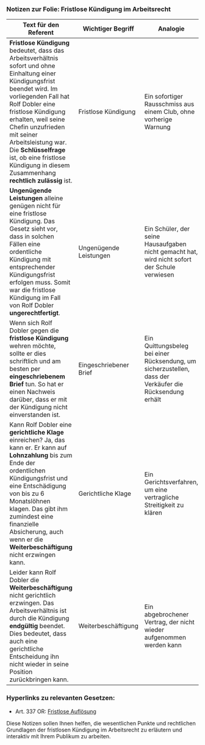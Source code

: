 ### Notizen zur Folie: Fristlose Kündigung im Arbeitsrecht

| Text für den Referent | Wichtiger Begriff | Analogie | Interaktionsfragen |
|-----------------------|-------------------|----------|--------------------|
| **Fristlose Kündigung** bedeutet, dass das Arbeitsverhältnis sofort und ohne Einhaltung einer Kündigungsfrist beendet wird. Im vorliegenden Fall hat Rolf Dobler eine fristlose Kündigung erhalten, weil seine Chefin unzufrieden mit seiner Arbeitsleistung war. Die **Schlüsselfrage** ist, ob eine fristlose Kündigung in diesem Zusammenhang **rechtlich zulässig** ist. | Fristlose Kündigung | Ein sofortiger Rausschmiss aus einem Club, ohne vorherige Warnung | Frage: Wann ist eine fristlose Kündigung zulässig? Antwort: Bei schweren Verstößen gegen die Arbeits- oder Treuepflicht |
| **Ungenügende Leistungen** alleine genügen nicht für eine fristlose Kündigung. Das Gesetz sieht vor, dass in solchen Fällen eine ordentliche Kündigung mit entsprechender Kündigungsfrist erfolgen muss. Somit war die fristlose Kündigung im Fall von Rolf Dobler **ungerechtfertigt**. | Ungenügende Leistungen | Ein Schüler, der seine Hausaufgaben nicht gemacht hat, wird nicht sofort der Schule verwiesen | Frage: Was sind mögliche Gründe für eine fristlose Kündigung? Antwort: Diebstahl, Betrug, körperliche Gewalt am Arbeitsplatz |
| Wenn sich Rolf Dobler gegen die **fristlose Kündigung** wehren möchte, sollte er dies schriftlich und am besten per **eingeschriebenem Brief** tun. So hat er einen Nachweis darüber, dass er mit der Kündigung nicht einverstanden ist. | Eingeschriebener Brief | Ein Quittungsbeleg bei einer Rücksendung, um sicherzustellen, dass der Verkäufer die Rücksendung erhält | Frage: Warum ist ein eingeschriebener Brief wichtig? Antwort: Er dient als Nachweis und Dokumentation |
| Kann Rolf Dobler eine **gerichtliche Klage** einreichen? Ja, das kann er. Er kann auf **Lohnzahlung** bis zum Ende der ordentlichen Kündigungsfrist und eine Entschädigung von bis zu 6 Monatslöhnen klagen. Das gibt ihm zumindest eine finanzielle Absicherung, auch wenn er die **Weiterbeschäftigung** nicht erzwingen kann. | Gerichtliche Klage | Ein Gerichtsverfahren, um eine vertragliche Streitigkeit zu klären | Frage: Welche Ansprüche kann man bei einer ungerechtfertigten fristlosen Kündigung geltend machen? Antwort: Lohnzahlung und Entschädigung |
| Leider kann Rolf Dobler die **Weiterbeschäftigung** nicht gerichtlich erzwingen. Das Arbeitsverhältnis ist durch die Kündigung **endgültig** beendet. Dies bedeutet, dass auch eine gerichtliche Entscheidung ihn nicht wieder in seine Position zurückbringen kann. | Weiterbeschäftigung | Ein abgebrochener Vertrag, der nicht wieder aufgenommen werden kann | Frage: Was passiert nach einer ungerechtfertigten fristlosen Kündigung? Antwort: Das Arbeitsverhältnis ist beendet, es gibt finanzielle Entschädigung, aber keine Wiedereinstellung |

### Hyperlinks zu relevanten Gesetzen:
- Art. 337 OR: [Fristlose Auflösung](https://www.fedlex.admin.ch/eli/cc/27/317_321_377/de#art_337)

Diese Notizen sollen Ihnen helfen, die wesentlichen Punkte und rechtlichen Grundlagen der fristlosen Kündigung im Arbeitsrecht zu erläutern und interaktiv mit Ihrem Publikum zu arbeiten.